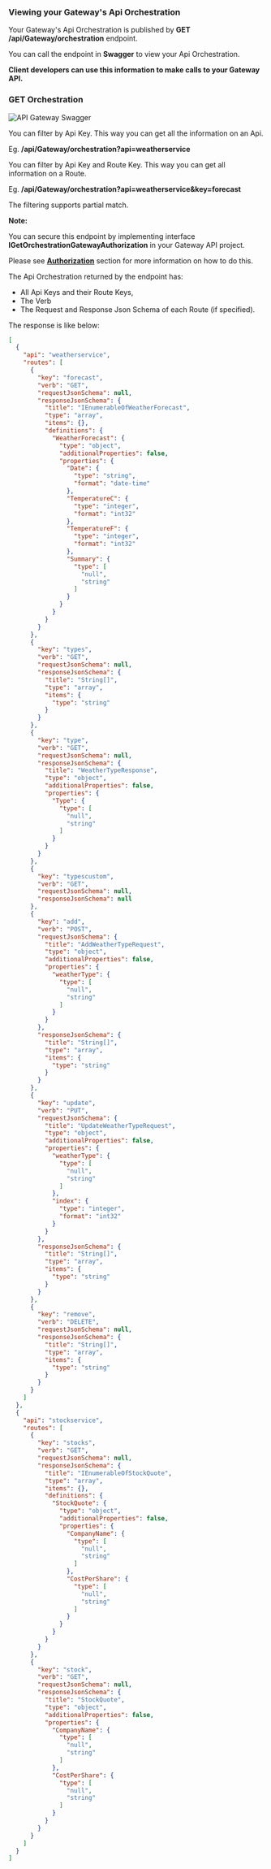 ### Viewing your Gateway's Api Orchestration

Your Gateway's Api Orchestration is published by **GET /api/Gateway/orchestration** endpoint. 

You can call the endpoint in **Swagger** to view your Api Orchestration.

**Client developers can use this information to make calls to your Gateway API.**

### GET Orchestration

![API Gateway Swagger](https://github.com/VeritasSoftware/AspNetCore.ApiGateway/blob/master/Orchestration.PNG)

You can filter by Api Key. This way you can get all the information on an Api.

Eg.
**/api/Gateway/orchestration?api=weatherservice**

You can filter by Api Key and Route Key. This way you can get all information on a Route.

Eg.
**/api/Gateway/orchestration?api=weatherservice&key=forecast**

The filtering supports partial match.

**Note:**

You can secure this endpoint by implementing interface **IGetOrchestrationGatewayAuthorization** in your Gateway API project.

Please see [**Authorization**](README_Authorization.md) section for more information on how to do this.

The Api Orchestration returned by the endpoint has:

*	All Api Keys and their Route Keys,
*	The Verb
*	The Request and Response Json Schema of each Route (if specified).

The response is like below:

```json
[
  {
    "api": "weatherservice",
    "routes": [
      {
        "key": "forecast",
        "verb": "GET",
        "requestJsonSchema": null,
        "responseJsonSchema": {
          "title": "IEnumerableOfWeatherForecast",
          "type": "array",
          "items": {},
          "definitions": {
            "WeatherForecast": {
              "type": "object",
              "additionalProperties": false,
              "properties": {
                "Date": {
                  "type": "string",
                  "format": "date-time"
                },
                "TemperatureC": {
                  "type": "integer",
                  "format": "int32"
                },
                "TemperatureF": {
                  "type": "integer",
                  "format": "int32"
                },
                "Summary": {
                  "type": [
                    "null",
                    "string"
                  ]
                }
              }
            }
          }
        }
      },
      {
        "key": "types",
        "verb": "GET",
        "requestJsonSchema": null,
        "responseJsonSchema": {
          "title": "String[]",
          "type": "array",
          "items": {
            "type": "string"
          }
        }
      },
      {
        "key": "type",
        "verb": "GET",
        "requestJsonSchema": null,
        "responseJsonSchema": {
          "title": "WeatherTypeResponse",
          "type": "object",
          "additionalProperties": false,
          "properties": {
            "Type": {
              "type": [
                "null",
                "string"
              ]
            }
          }
        }
      },
      {
        "key": "typescustom",
        "verb": "GET",
        "requestJsonSchema": null,
        "responseJsonSchema": null
      },
      {
        "key": "add",
        "verb": "POST",
        "requestJsonSchema": {
          "title": "AddWeatherTypeRequest",
          "type": "object",
          "additionalProperties": false,
          "properties": {
            "weatherType": {
              "type": [
                "null",
                "string"
              ]
            }
          }
        },
        "responseJsonSchema": {
          "title": "String[]",
          "type": "array",
          "items": {
            "type": "string"
          }
        }
      },
      {
        "key": "update",
        "verb": "PUT",
        "requestJsonSchema": {
          "title": "UpdateWeatherTypeRequest",
          "type": "object",
          "additionalProperties": false,
          "properties": {
            "weatherType": {
              "type": [
                "null",
                "string"
              ]
            },
            "index": {
              "type": "integer",
              "format": "int32"
            }
          }
        },
        "responseJsonSchema": {
          "title": "String[]",
          "type": "array",
          "items": {
            "type": "string"
          }
        }
      },
      {
        "key": "remove",
        "verb": "DELETE",
        "requestJsonSchema": null,
        "responseJsonSchema": {
          "title": "String[]",
          "type": "array",
          "items": {
            "type": "string"
          }
        }
      }
    ]
  },
  {
    "api": "stockservice",
    "routes": [
      {
        "key": "stocks",
        "verb": "GET",
        "requestJsonSchema": null,
        "responseJsonSchema": {
          "title": "IEnumerableOfStockQuote",
          "type": "array",
          "items": {},
          "definitions": {
            "StockQuote": {
              "type": "object",
              "additionalProperties": false,
              "properties": {
                "CompanyName": {
                  "type": [
                    "null",
                    "string"
                  ]
                },
                "CostPerShare": {
                  "type": [
                    "null",
                    "string"
                  ]
                }
              }
            }
          }
        }
      },
      {
        "key": "stock",
        "verb": "GET",
        "requestJsonSchema": null,
        "responseJsonSchema": {
          "title": "StockQuote",
          "type": "object",
          "additionalProperties": false,
          "properties": {
            "CompanyName": {
              "type": [
                "null",
                "string"
              ]
            },
            "CostPerShare": {
              "type": [
                "null",
                "string"
              ]
            }
          }
        }
      }
    ]
  }
]
```